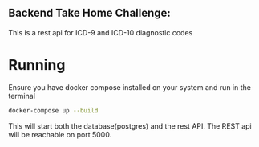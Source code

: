
## Backend Take Home Challenge: 

This is a rest api for  ICD-9 and ICD-10 diagnostic codes

# Running 
Ensure you have docker compose installed on your system and run  in the terminal

``` bash 
docker-compose up --build
```

This will start both the database(postgres) and the rest API. The REST api will 
be reachable on port 5000. 

